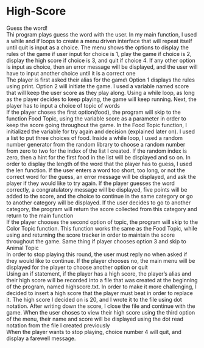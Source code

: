 # High-Score
Guess the word!\
Thi program plays guess the word with the user.
In my main function, I used a while and if loops to create a menu driven interface that will repeat itself until quit is input as a choice. The menu shows the options to display the rules of the game if user input for choice is 1, play the game if choice is 2, display the high score if choice is 3, and quit if choice 4. If any other option is input as choice, then an error message will be displayed, and the user will have to input another choice until it is a correct one\
The player is first asked their alias for the game\ 
  Option 1 displays the rules using print. 
  Option 2 will initiate the game. I used a variable named score that will keep the user score as they play along. Using a while loop, as long as      the player decides to keep playing, the game will keep running. 
Next, the player has to input a choice of topic of words\
If the player choses the first option(food), the program will skip to the function Food Topic, using the variable score as a parameter in order to keep the score going throughout the game. In the Food Topic function, I initialized the variable for try again and decision (explained later on). I used a list to put three choices of food. Inside a while loop, I used a random number generator from the random library to choose a random number from zero to two for the index of the list I created. If the random index is zero, then a hint for the first food in the list will be displayed and so on. In order to display the length of the word that the player has to guess, I used the len function. If the user enters a word too short, too long, or not the correct word for the guess, an error message will be displayed, and ask the player if they would like to try again. If the player guesses the word correctly, a congratulatory message will be displayed, five points will be added to the score, and the choice to continue in the same category or go to another category will be displayed. If the user decides to go to another category, the program will return the score collected from this category and return to the main function\
If the player chooses the second option of topic, the program will skip to the Color Topic function. This function works the same as the Food Topic, while using and returning the score tracker in order to maintain the score throughout the game. Same thing if player chooses option 3 and skip to Animal Topic\
In order to stop playing this round, the user must reply no when asked if they would like to continue. If the player chooses no, the main menu will be displayed for the player to choose another option or quit\
Using an if statement, if the player has a high score, the player’s alias and their high score will be recorded into a file that was created at the beginning of the program, named highscore.txt. In order to make it more challenging, I decided to insert a high score that the player must beat in order to replace it. The high score I decided on is 20, and I wrote it to the file using dot notation. After writing down the score, I close the file and continue with the game. When the user choses to view their high score using the third option of the menu, their name and score will be displayed using the dot read notation from the file I created previously\
When the player wants to stop playing, choice number 4 will quit, and display a farewell message.
